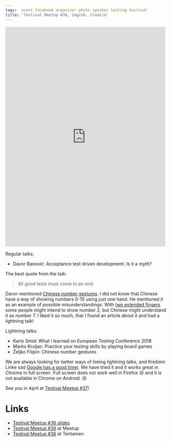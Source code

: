 ```yaml
---
tags:  event facebook organizer photo speaker testing testival
title: 'Testival Meetup #36, Zagreb, Croatia'
---
```

<iframe src="https://www.facebook.com/plugins/post.php?href=https%3A%2F%2Fwww.facebook.com%2Fmedia%2Fset%2F%3Fset%3Da.10156208126317290%26type%3D1%26l%3D8d7a9ec19e&width=500&show_text=true&height=684&appId" width="500" height="684" style="border:none;overflow:hidden" scrolling="no" frameborder="0" allowTransparency="true" allow="encrypted-media"></iframe>

Regular talks:

- Davor Banović: Acceptance test driven development. Is it a myth?

The best quote from the talk:

> All good tests must come to an end.

Davor mentioned [Chinese number gestures](https://en.wikipedia.org/wiki/Chinese_number_gestures). I did not know that Chinese have a way of showing numbers 0-10 using just one hand. He mentioned it as an example of possible misunderstandings. With [two extended fingers](https://en.wikipedia.org/wiki/File:Chinesische.Zahl.Acht.jpg) some people might intend to show number 2, but Chinese might understand it as number 7. I liked it so much, that I found an article about it and had a lightning talkl

Lightning talks:

- Karlo Smid: What I learned on European Testing Conference 2018
- Marko Kruljac: Practice your testing skills by playing board games
- Željko Filipin: Chinese number gestures

We are always looking for better ways of timing lightning talks, and Krešimir Linke sad [Google has a good timer](https://www.google.hr/search?q=timer). We have tried it and it works great in Chrome in full screen. Full screen does not work well in Firefox 😢 and it is not available in Chrome on Android. 😢

See you in April at [Testival Meetup #37](https://www.meetup.com/testival/events/248535507/)!

# Links

- [Testival Meetup #36 slides](https://github.com/zeljkofilipin/testival/tree/master/files/36)
- [Testival Meetup #36](https://www.meetup.com/testival/events/247839886/) at Meetup
- [Testival Meetup #36](https://blog.tentamen.eu/what-i-learned-on-testival-36-meetup/) at Tentamen
